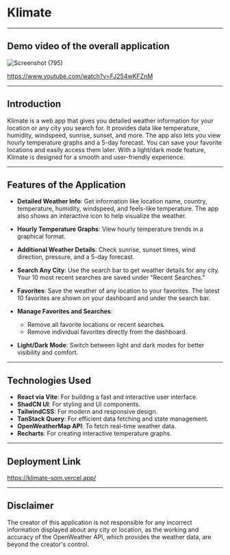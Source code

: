 # Klimate

---

## Demo video of the overall application

![Screenshot (795)](https://github.com/user-attachments/assets/bb8fefa5-ac00-42cd-8007-114b7cff0102)

https://www.youtube.com/watch?v=FJ254wKFZnM

---

## Introduction

Klimate is a web app that gives you detailed weather information for your location or any city you search for. It provides data like temperature, humidity, windspeed, sunrise, sunset, and more. The app also lets you view hourly temperature graphs and a 5-day forecast. You can save your favorite locations and easily access them later. With a light/dark mode feature, Klimate is designed for a smooth and user-friendly experience.

---

## Features of the Application

- **Detailed Weather Info**: Get information like location name, country, temperature, humidity, windspeed, and feels-like temperature. The app also shows an interactive icon to help visualize the weather.

- **Hourly Temperature Graphs**: View hourly temperature trends in a graphical format.

- **Additional Weather Details**: Check sunrise, sunset times, wind direction, pressure, and a 5-day forecast.

- **Search Any City**: Use the search bar to get weather details for any city. Your 10 most recent searches are saved under "Recent Searches."

- **Favorites**: Save the weather of any location to your favorites. The latest 10 favorites are shown on your dashboard and under the search bar.

- **Manage Favorites and Searches**: 
  - Remove all favorite locations or recent searches.
  - Remove individual favorites directly from the dashboard.

- **Light/Dark Mode**: Switch between light and dark modes for better visibility and comfort.

---

## Technologies Used

- **React via Vite**: For building a fast and interactive user interface.
- **ShadCN UI**: For styling and UI components.
- **TailwindCSS**: For modern and responsive design.
- **TanStack Query**: For efficient data fetching and state management.
- **OpenWeatherMap API**: To fetch real-time weather data.
- **Recharts**: For creating interactive temperature graphs.

---

## Deployment Link

https://klimate-som.vercel.app/

---

## Disclaimer

The creator of this application is not responsible for any incorrect information displayed about any city or location, as the working and accuracy of the OpenWeather API, which provides the weather data, are 
beyond the creator's control.
